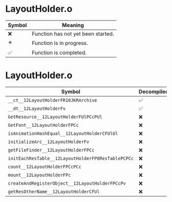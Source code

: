 # LayoutHolder.o
| Symbol | Meaning 
| ------------- | ------------- 
| :x: | Function has not yet been started. 
| :eight_pointed_black_star: | Function is in progress. 
| :white_check_mark: | Function is completed. 


# LayoutHolder.o
| Symbol | Decompiled? |
| ------------- | ------------- |
| `__ct__12LayoutHolderFR10JKRArchive` | :white_check_mark: |
| `__dt__12LayoutHolderFv` | :white_check_mark: |
| `GetResource__12LayoutHolderFUlPCcPUl` | :x: |
| `GetFont__12LayoutHolderFPCc` | :x: |
| `isAnimationHashEqual__12LayoutHolderCFUlUl` | :x: |
| `initializeArc__12LayoutHolderFv` | :x: |
| `getFileFinder__12LayoutHolderFPCc` | :x: |
| `initEachResTable__12LayoutHolderFP8ResTablePCPCc` | :x: |
| `count__12LayoutHolderFPCcPCc` | :x: |
| `mount__12LayoutHolderFPc` | :x: |
| `createAndRegisterObject__12LayoutHolderFPCcPv` | :x: |
| `getResOtherName__12LayoutHolderCFUl` | :x: |
